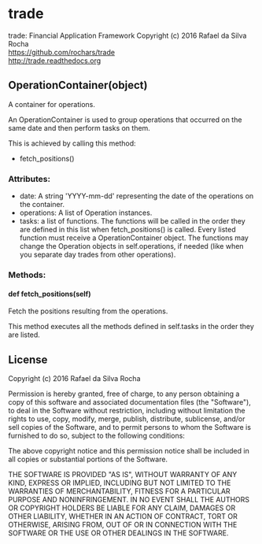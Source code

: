# trade

trade: Financial Application Framework
Copyright (c) 2016 Rafael da Silva Rocha  
https://github.com/rochars/trade  
http://trade.readthedocs.org


## OperationContainer(object)
A container for operations.

An OperationContainer is used to group operations that occurred on
the same date and then perform tasks on them.

This is achieved by calling this method:
- fetch_positions()


### Attributes:
+ date: A string 'YYYY-mm-dd' representing the date of the operations on the container.
+ operations: A list of Operation instances.
+ tasks: a list of functions. The functions will be called in the order they are defined in this list when fetch_positions() is called. Every listed function must receive a OperationContainer object. The functions may change the Operation objects in self.operations, if needed (like when you separate day trades from other operations).

### Methods:

#### def fetch_positions(self)
Fetch the positions resulting from the operations.

This method executes all the methods defined in self.tasks
in the order they are listed.


## License
Copyright (c) 2016 Rafael da Silva Rocha

Permission is hereby granted, free of charge, to any person obtaining a copy
of this software and associated documentation files (the "Software"), to deal
in the Software without restriction, including without limitation the rights
to use, copy, modify, merge, publish, distribute, sublicense, and/or sell
copies of the Software, and to permit persons to whom the Software is
furnished to do so, subject to the following conditions:

The above copyright notice and this permission notice shall be included in
all copies or substantial portions of the Software.

THE SOFTWARE IS PROVIDED "AS IS", WITHOUT WARRANTY OF ANY KIND, EXPRESS OR
IMPLIED, INCLUDING BUT NOT LIMITED TO THE WARRANTIES OF MERCHANTABILITY,
FITNESS FOR A PARTICULAR PURPOSE AND NONINFRINGEMENT. IN NO EVENT SHALL THE
AUTHORS OR COPYRIGHT HOLDERS BE LIABLE FOR ANY CLAIM, DAMAGES OR OTHER
LIABILITY, WHETHER IN AN ACTION OF CONTRACT, TORT OR OTHERWISE, ARISING FROM,
OUT OF OR IN CONNECTION WITH THE SOFTWARE OR THE USE OR OTHER DEALINGS IN
THE SOFTWARE.
